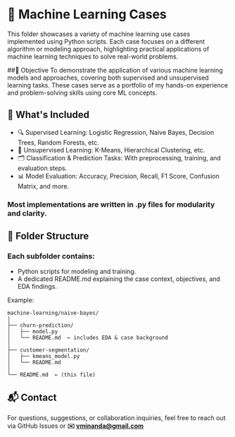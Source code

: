 # 🤖 Machine Learning Cases
This folder showcases a variety of machine learning use cases implemented using Python scripts. Each case focuses on a different algorithm or modeling approach, highlighting practical applications of machine learning techniques to solve real-world problems.

##🎯 Objective
To demonstrate the application of various machine learning models and approaches, covering both supervised and unsupervised learning tasks. These cases serve as a portfolio of my hands-on experience and problem-solving skills using core ML concepts.

## 🧩 What's Included
* 🔍 Supervised Learning: Logistic Regression, Naive Bayes, Decision Trees, Random Forests, etc.
* 🎨 Unsupervised Learning: K-Means, Hierarchical Clustering, etc.
* 🗂 Classification & Prediction Tasks: With preprocessing, training, and evaluation steps.
* 📊 Model Evaluation: Accuracy, Precision, Recall, F1 Score, Confusion Matrix, and more.

### Most implementations are written in .py files for modularity and clarity.

## 📁 Folder Structure
### Each subfolder contains:
* Python scripts for modeling and training.
* A dedicated README.md explaining the case context, objectives, and EDA findings.

Example:
```
machine-learning/naive-bayes/
│
├── churn-prediction/
│   ├── model.py
│   └── README.md  ← includes EDA & case background
│
├── customer-segmentation/
│   ├── kmeans_model.py
│   └── README.md
│
└── README.md  ← (this file)
```

## 📬 Contact
For questions, suggestions, or collaboration inquiries, feel free to reach out via GitHub Issues or **✉️ vminanda@gmail.com**

